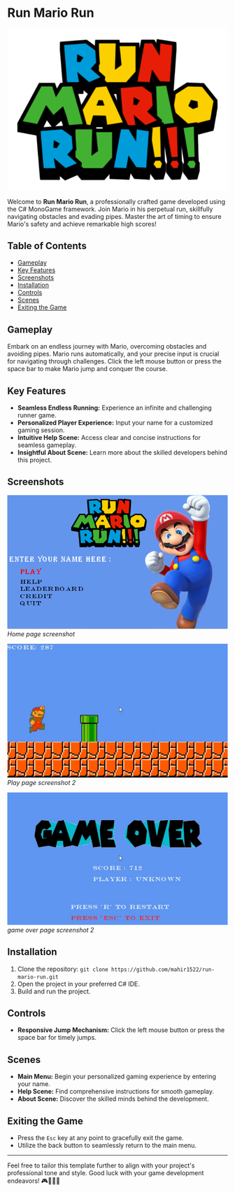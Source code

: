 # Run Mario Run

![Run Mario Run Logo](RunMarioRun/Content/Image/Run-mario-run.png)


Welcome to **Run Mario Run**, a professionally crafted game developed using the C# MonoGame framework. Join Mario in his perpetual run, skillfully navigating obstacles and evading pipes. Master the art of timing to ensure Mario's safety and achieve remarkable high scores!

## Table of Contents
- [Gameplay](#gameplay)
- [Key Features](#key-features)
- [Screenshots](#screenshots)
- [Installation](#installation)
- [Controls](#controls)
- [Scenes](#scenes)
- [Exiting the Game](#exiting-the-game)

## Gameplay

Embark on an endless journey with Mario, overcoming obstacles and avoiding pipes. Mario runs automatically, and your precise input is crucial for navigating through challenges. Click the left mouse button or press the space bar to make Mario jump and conquer the course.

## Key Features

- **Seamless Endless Running:** Experience an infinite and challenging runner game.
- **Personalized Player Experience:** Input your name for a customized gaming session.
- **Intuitive Help Scene:** Access clear and concise instructions for seamless gameplay.
- **Insightful About Scene:** Learn more about the skilled developers behind this project.

## Screenshots

![Screenshot 1](RunMarioRun/Content/Image/mariohomepage.png)
*Home page screenshot*

![Screenshot 2](RunMarioRun/Content/Image/playss.png)
*Play page screenshot 2*

![Screenshot 3](RunMarioRun/Content/Image/gameoverss.png)
*game over page screenshot 2*

## Installation

1. Clone the repository: `git clone https://github.com/mahir1522/run-mario-run.git`
2. Open the project in your preferred C# IDE.
3. Build and run the project.

## Controls

- **Responsive Jump Mechanism:** Click the left mouse button or press the space bar for timely jumps.

## Scenes

- **Main Menu:** Begin your personalized gaming experience by entering your name.
- **Help Scene:** Find comprehensive instructions for smooth gameplay.
- **About Scene:** Discover the skilled minds behind the development.

## Exiting the Game

- Press the `Esc` key at any point to gracefully exit the game.
- Utilize the back button to seamlessly return to the main menu.

---

Feel free to tailor this template further to align with your project's professional tone and style. Good luck with your game development endeavors! 🎮🏃‍♂️🍄

